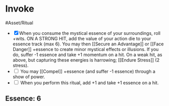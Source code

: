 # Invoke
#Asset/Ritual 

- <input type="checkbox" checked>When you consume the mystical essence of your surroundings, roll +wits. ON A STRONG HIT, add the value of your action die to your essence track (max 6). You may then [[Secure an Advantage]] or [[Face Danger]] +essence to create minor mystical effects or illusions. If you do, suffer -1 essence and take +1 momentum on a hit. On a weak hit, as above, but capturing these energies is harrowing; [[Endure Stress]] (2 stress).
- <input type="checkbox"> You may [[Compel]] +essence (and suffer -1 essence) through a show of power.
- <input type="checkbox"> When you perform this ritual, add +1 and take +1 essence on a hit.

## Essence: 6